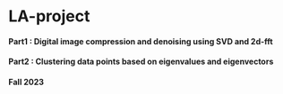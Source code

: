# LA-project
#### Part1 : Digital image compression and denoising using SVD and 2d-fft
#### Part2 : Clustering data points based on eigenvalues and eigenvectors
#### Fall 2023
